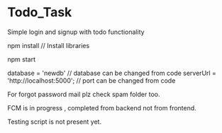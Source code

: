 # Todo_Task
Simple login and signup with todo functionality

npm install // Install libraries

npm start 

database = 'newdb' // database can be changed from code
serverUrl = 'http://localhost:5000'; // port can be changed from code

For forgot password mail plz check spam folder too.

FCM is in progress , completed from backend not from frontend.

Testing script is not present yet.